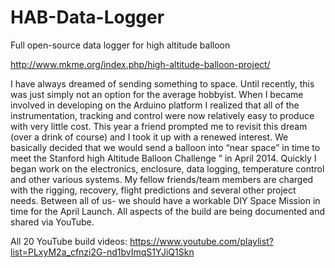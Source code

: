 # HAB-Data-Logger
Full open-source data logger for high altitude balloon

http://www.mkme.org/index.php/high-altitude-balloon-project/

I have always dreamed of sending something to space.  Until recently, this was just simply not an option for the average hobbyist.  When I became involved in developing on the Arduino platform I realized that all of the instrumentation, tracking and control were now relatively easy to produce with very little cost.
This year a friend prompted me to revisit this dream (over a drink of course) and I took it up with a renewed interest.  We basically decided that we would send a balloon into “near space” in time to meet the Stanford high Altitude Balloon Challenge ” in April 2014.
Quickly I began work on the electronics, enclosure, data logging, temperature control and other various systems.  My fellow friends/team members are charged with the rigging, recovery, flight predictions and several other project needs.
Between all of us- we should have a workable DIY Space Mission in time for the April Launch.
All aspects of the build are being documented and shared via YouTube.

All 20 YouTube build videos:
https://www.youtube.com/playlist?list=PLxyM2a_cfnzi2G-nd1bvImqS1YJiQ1Skn